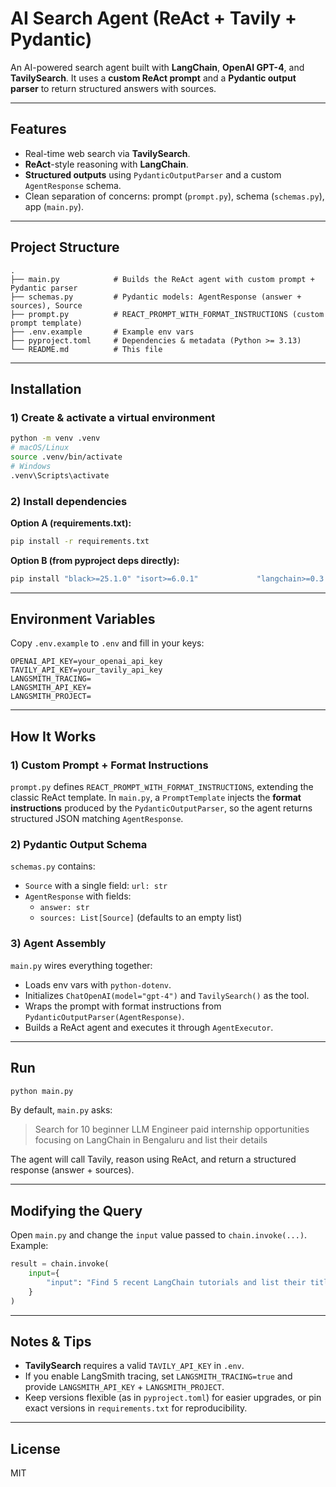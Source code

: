 # AI Search Agent (ReAct + Tavily + Pydantic)

An AI-powered search agent built with **LangChain**, **OpenAI GPT-4**, and **TavilySearch**.
It uses a **custom ReAct prompt** and a **Pydantic output parser** to return structured answers
with sources.

---

## Features
- Real-time web search via **TavilySearch**.
- **ReAct**-style reasoning with **LangChain**.
- **Structured outputs** using `PydanticOutputParser` and a custom `AgentResponse` schema.
- Clean separation of concerns: prompt (`prompt.py`), schema (`schemas.py`), app (`main.py`).

---

## Project Structure
```
.
├── main.py            # Builds the ReAct agent with custom prompt + Pydantic parser
├── schemas.py         # Pydantic models: AgentResponse (answer + sources), Source
├── prompt.py          # REACT_PROMPT_WITH_FORMAT_INSTRUCTIONS (custom prompt template)
├── .env.example       # Example env vars
├── pyproject.toml     # Dependencies & metadata (Python >= 3.13)
└── README.md          # This file
```

---

## Installation

### 1) Create & activate a virtual environment
```bash
python -m venv .venv
# macOS/Linux
source .venv/bin/activate
# Windows
.venv\Scripts\activate
```

### 2) Install dependencies

**Option A (requirements.txt):**
```bash
pip install -r requirements.txt
```

**Option B (from pyproject deps directly):**
```bash
pip install "black>=25.1.0" "isort>=6.0.1"             "langchain>=0.3.27" "langchain-openai>=0.3.31"             "langchain-tavily>=0.2.11" "python-dotenv>=1.1.1"
```

---

## Environment Variables

Copy `.env.example` to `.env` and fill in your keys:

```env
OPENAI_API_KEY=your_openai_api_key
TAVILY_API_KEY=your_tavily_api_key
LANGSMITH_TRACING=
LANGSMITH_API_KEY=
LANGSMITH_PROJECT=
```

---

## How It Works

### 1) Custom Prompt + Format Instructions
`prompt.py` defines `REACT_PROMPT_WITH_FORMAT_INSTRUCTIONS`, extending the classic ReAct template.
In `main.py`, a `PromptTemplate` injects the **format instructions** produced by the
`PydanticOutputParser`, so the agent returns structured JSON matching `AgentResponse`.

### 2) Pydantic Output Schema
`schemas.py` contains:
- `Source` with a single field: `url: str`
- `AgentResponse` with fields:
  - `answer: str`
  - `sources: List[Source]` (defaults to an empty list)

### 3) Agent Assembly
`main.py` wires everything together:
- Loads env vars with `python-dotenv`.
- Initializes `ChatOpenAI(model="gpt-4")` and `TavilySearch()` as the tool.
- Wraps the prompt with format instructions from `PydanticOutputParser(AgentResponse)`.
- Builds a ReAct agent and executes it through `AgentExecutor`.

---

## Run

```bash
python main.py
```

By default, `main.py` asks:
> Search for 10 beginner LLM Engineer paid internship opportunities focusing on LangChain in Bengaluru and list their details

The agent will call Tavily, reason using ReAct, and return a structured response (answer + sources).

---

## Modifying the Query

Open `main.py` and change the `input` value passed to `chain.invoke(...)`. Example:

```python
result = chain.invoke(
    input={
        "input": "Find 5 recent LangChain tutorials and list their titles and URLs"
    }
)
```

---

## Notes & Tips
- **TavilySearch** requires a valid `TAVILY_API_KEY` in `.env`.
- If you enable LangSmith tracing, set `LANGSMITH_TRACING=true` and provide `LANGSMITH_API_KEY` + `LANGSMITH_PROJECT`.
- Keep versions flexible (as in `pyproject.toml`) for easier upgrades, or pin exact versions in `requirements.txt` for reproducibility.

---

## License
MIT
